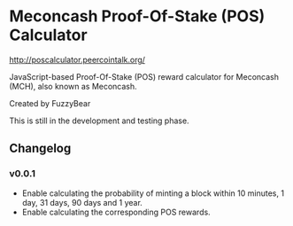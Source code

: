 Meconcash Proof-Of-Stake (POS) Calculator
===

http://poscalculator.peercointalk.org/

JavaScript-based Proof-Of-Stake (POS) reward calculator for Meconcash (MCH), also known as Meconcash.

Created by FuzzyBear

This is still in the development and testing phase.

## Changelog

### v0.0.1

* Enable calculating the probability of minting a block within 10 minutes, 1 day, 31 days, 90 days and 1 year.
* Enable calculating the corresponding POS rewards.
